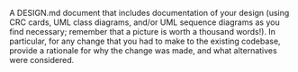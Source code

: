 A DESIGN.md document that includes documentation of your design (using CRC cards, UML class diagrams, and/or UML sequence diagrams as you find necessary; remember that a picture is worth a thousand words!). In particular, for any change that you had to make to the existing codebase, provide a rationale for why the change was made, and what alternatives were considered.